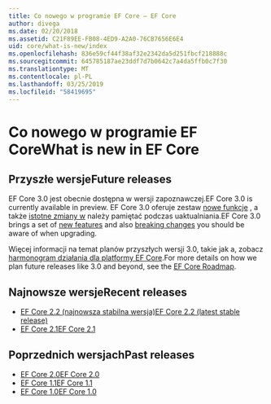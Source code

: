 ```yaml
---
title: Co nowego w programie EF Core — EF Core
author: divega
ms.date: 02/20/2018
ms.assetid: C21F89EE-FB08-4ED9-A2A0-76CB7656E6E4
uid: core/what-is-new/index
ms.openlocfilehash: 836e59cf44f38af32e2342da5d251fbcf218888c
ms.sourcegitcommit: 645785187ae23ddf7d7b0642c7a4da5ffb0c7f30
ms.translationtype: MT
ms.contentlocale: pl-PL
ms.lasthandoff: 03/25/2019
ms.locfileid: "58419695"
---
```

# <a name="what-is-new-in-ef-core"></a><span data-ttu-id="f89bf-102">Co nowego w programie EF Core</span><span class="sxs-lookup"><span data-stu-id="f89bf-102">What is new in EF Core</span></span>

## <a name="future-releases"></a><span data-ttu-id="f89bf-103">Przyszłe wersje</span><span class="sxs-lookup"><span data-stu-id="f89bf-103">Future releases</span></span>

<span data-ttu-id="f89bf-104">EF Core 3.0 jest obecnie dostępna w wersji zapoznawczej.</span><span class="sxs-lookup"><span data-stu-id="f89bf-104">EF Core 3.0 is currently available in preview.</span></span> <span data-ttu-id="f89bf-105">EF Core 3.0 oferuje zestaw [nowe funkcje](xref:core/what-is-new/ef-core-3.0/features) , a także [istotne zmiany w](xref:core/what-is-new/ef-core-3.0/breaking-changes) należy pamiętać podczas uaktualniania.</span><span class="sxs-lookup"><span data-stu-id="f89bf-105">EF Core 3.0 brings a set of [new features](xref:core/what-is-new/ef-core-3.0/features) and also [breaking changes](xref:core/what-is-new/ef-core-3.0/breaking-changes) you should be aware of when upgrading.</span></span>

<span data-ttu-id="f89bf-106">Więcej informacji na temat planów przyszłych wersji 3.0, takie jak a, zobacz [harmonogram działania dla platformy EF Core](xref:core/what-is-new/roadmap).</span><span class="sxs-lookup"><span data-stu-id="f89bf-106">For more details on how we plan future releases like 3.0 and beyond, see the [EF Core Roadmap](xref:core/what-is-new/roadmap).</span></span>

## <a name="recent-releases"></a><span data-ttu-id="f89bf-107">Najnowsze wersje</span><span class="sxs-lookup"><span data-stu-id="f89bf-107">Recent releases</span></span>

- [<span data-ttu-id="f89bf-108">EF Core 2.2 (najnowsza stabilna wersja)</span><span class="sxs-lookup"><span data-stu-id="f89bf-108">EF Core 2.2 (latest stable release)</span></span>](xref:core/what-is-new/ef-core-2.2)
- [<span data-ttu-id="f89bf-109">EF Core 2.1</span><span class="sxs-lookup"><span data-stu-id="f89bf-109">EF Core 2.1</span></span>](xref:core/what-is-new/ef-core-2.1)

## <a name="past-releases"></a><span data-ttu-id="f89bf-110">Poprzednich wersjach</span><span class="sxs-lookup"><span data-stu-id="f89bf-110">Past releases</span></span>

- [<span data-ttu-id="f89bf-111">EF Core 2.0</span><span class="sxs-lookup"><span data-stu-id="f89bf-111">EF Core 2.0</span></span>](xref:core/what-is-new/ef-core-2.0)
- [<span data-ttu-id="f89bf-112">EF Core 1.1</span><span class="sxs-lookup"><span data-stu-id="f89bf-112">EF Core 1.1</span></span>](xref:core/what-is-new/ef-core-1.1)
- [<span data-ttu-id="f89bf-113">EF Core 1.0</span><span class="sxs-lookup"><span data-stu-id="f89bf-113">EF Core 1.0</span></span>](xref:core/what-is-new/ef-core-1.0)
